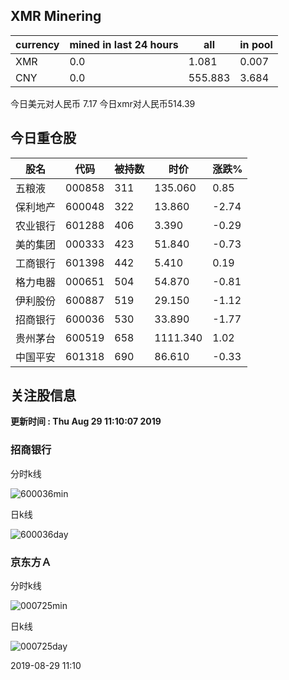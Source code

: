 ## XMR Minering

|currency|mined in last 24 hours|all|in pool|
|---|---|---|---|
|XMR|0.0|1.081|0.007|
|CNY|0.0|555.883|3.684|

今日美元对人民币 7.17	今日xmr对人民币514.39


## 今日重仓股 

|股名|代码|被持数|时价|涨跌%|
|---|---|---|---|---|
|五粮液|000858|311|135.060|0.85|
|保利地产|600048|322|13.860|-2.74|
|农业银行|601288|406|3.390|-0.29|
|美的集团|000333|423|51.840|-0.73|
|工商银行|601398|442|5.410|0.19|
|格力电器|000651|504|54.870|-0.81|
|伊利股份|600887|519|29.150|-1.12|
|招商银行|600036|530|33.890|-1.77|
|贵州茅台|600519|658|1111.340|1.02|
|中国平安|601318|690|86.610|-0.33|

## 关注股信息
**更新时间 : Thu Aug 29 11:10:07 2019**
### 招商银行 
分时k线

![600036min](http://image.sinajs.cn/newchart/min/n/sh600036.gif)

日k线

![600036day](http://image.sinajs.cn/newchart/daily/n/sh600036.gif)

### 京东方Ａ 
分时k线

![000725min](http://image.sinajs.cn/newchart/min/n/sz000725.gif)

日k线

![000725day](http://image.sinajs.cn/newchart/daily/n/sz000725.gif)

2019-08-29 11:10